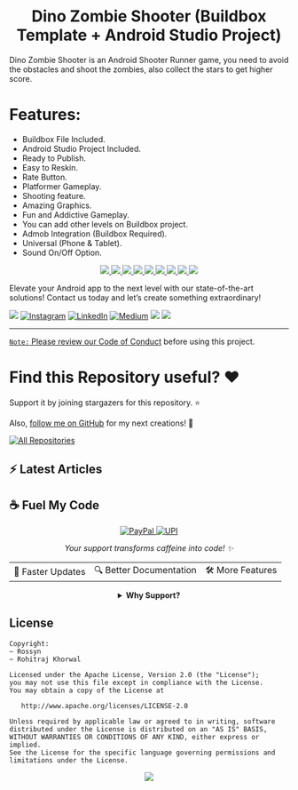 <p align="center">
  <h1 align="center">Dino Zombie Shooter (Buildbox Template + Android Studio Project)</h1>
  
Dino Zombie Shooter is an Android Shooter Runner game, you need to avoid the obstacles and shoot the zombies, also collect the stars to get higher score. 


# Features:

- Buildbox File Included.
- Android Studio Project Included.
- Ready to Publish.
- Easy to Reskin.
- Rate Button.
- Platformer Gameplay.
- Shooting feature.
- Amazing Graphics.
- Fun and Addictive Gameplay.
- You can add other levels on Buildbox project.
- Admob Integration (Buildbox Required).
- Universal (Phone & Tablet).
- Sound On/Off Option.

<p align="center">
    <a href="">
      <img src="https://user-images.githubusercontent.com/97843190/189487813-6cfc58c3-413d-4cf4-afd5-7a4dd2fe40ed.png" />
    </a>
    <a href="">
      <img src="https://user-images.githubusercontent.com/97843190/189487814-dbb63547-54ab-4188-bb0b-3f536ecdf5fb.png" />
    </a>
    <a href="">
      <img src="https://user-images.githubusercontent.com/97843190/189487815-5dc70f14-084e-41a9-a662-999ba0c9bfde.png" />
    </a>
       <a href="">
      <img src="https://user-images.githubusercontent.com/97843190/189487817-d216045c-3042-426b-a51f-f50bd1fe2389.png" />
    </a>
        <a href="">
      <img src="https://user-images.githubusercontent.com/97843190/189487818-db8e8c4a-1060-4cbd-be05-0ef6f689a94f.png" />
    </a>
        <a href="">
      <img src="https://user-images.githubusercontent.com/97843190/189487819-1af92ea2-8d17-4057-9d29-2e01926c9dc0.png" />
    </a>
        <a href="">
      <img src="https://user-images.githubusercontent.com/97843190/189487821-d59cce58-62b4-4288-bbee-2631a12f9bfc.png" />
    </a>
        <a href="">
      <img src="https://user-images.githubusercontent.com/97843190/189487823-e476a93b-5a84-4c1e-93cb-6028b9c400ee.png" />
    </a>
        <a href="">
      <img src="https://user-images.githubusercontent.com/97843190/189487824-ab739498-9c97-457e-ac6b-868e7765f9cc.png" />
    </a>
  </p>



Elevate your Android app to the next level with our state-of-the-art solutions! Contact us today and let’s create something extraordinary!

<div align="start">
  
<a href="mailto:banrossyn@gmail.com"><img src="https://img.shields.io/badge/Gmail-EA4335.svg?logo=Gmail&logoColor=white"></a>
[![Instagram](https://img.shields.io/badge/Instagram-%23E4405F.svg?logo=Instagram&logoColor=white)](https://instagram.com/rohitraj.khorwal) [![LinkedIn](https://img.shields.io/badge/LinkedIn-%230077B5.svg?logo=linkedin&logoColor=white)](https://www.linkedin.com/in/rohitrajkhorwal/) [![Medium](https://img.shields.io/badge/Medium-12100E?logo=medium&logoColor=white)](https://medium.com/@rohitrajkhorwal) 
<a href="https://t.me/banrossyn" target="_blank"><img src="https://img.shields.io/badge/Telegram-26A5E4.svg?logo=Telegram&logoColor=white"></a>
<a href="https://wa.me/+919694260426/" target="_blank"><img src="https://img.shields.io/badge/WhatsApp-25D366.svg?logo=WhatsApp&logoColor=white">
</div>


---

`Note:` Please review our [Code of Conduct](./CODE_OF_CONDUCT.md) before using this project.
# Find this Repository useful? ❤️

Support it by joining stargazers for this repository. ⭐

Also, [follow me on GitHub](https://github.com/AndroidWithRossyn/) for my next creations! 🤩

<p align="left">
<a href="https://github.com/AndroidWithRossyn?tab=repositories&sort=stargazers"><img alt="All Repositories" title="All Repositories" src="https://custom-icon-badges.demolab.com/badge/-Click%20Here%20For%20All%20My%20Repos-1F222E?style=for-the-badge&logoColor=white&logo=repo"/></a>
  
</p>


## :zap: Latest Articles

<!-- ARTICLES:START -->

<!-- ARTICLES:END -->




## ☕ Fuel My Code

<div align="center">
  <a href="https://www.paypal.com/paypalme/banrossyn">
    <img src="https://img.shields.io/badge/Support_My_Work-00457C?style=for-the-badge&logo=paypal&logoColor=white" alt="PayPal"/>
  </a>
   <a href="https://github.com/AndroidWithRossyn/AndroidWithRossyn/blob/main/donate/upi_scan.jpg?raw=true">
    <img src="https://img.shields.io/badge/Support_via_UPI-4CAF50?style=for-the-badge&logo=google-pay&logoColor=white" alt="UPI"/>
  </a>
  <p><i>Your support transforms caffeine into code! ✨</i></p>
  
  <table>
    <tr>
      <td>🚀 Faster Updates</td>
      <td>🔍 Better Documentation</td>
      <td>🛠️ More Features</td>
    </tr>
  </table>
  
  <details>
    <summary><b>Why Support?</b></summary>
    <p>Every contribution helps me dedicate more time to creating high-quality open source Code. Your support directly translates to better software for everyone!</p>
  </details>
</div>



## License

```
Copyright: 
~ Rossyn
~ Rohitraj Khorwal

Licensed under the Apache License, Version 2.0 (the "License");
you may not use this file except in compliance with the License.
You may obtain a copy of the License at

   http://www.apache.org/licenses/LICENSE-2.0

Unless required by applicable law or agreed to in writing, software
distributed under the License is distributed on an "AS IS" BASIS,
WITHOUT WARRANTIES OR CONDITIONS OF ANY KIND, either express or implied.
See the License for the specific language governing permissions and
limitations under the License.
```

<p align="center">
  <img src="https://capsule-render.vercel.app/api?type=waving&color=gradient&height=60&section=footer"/>
</p>
